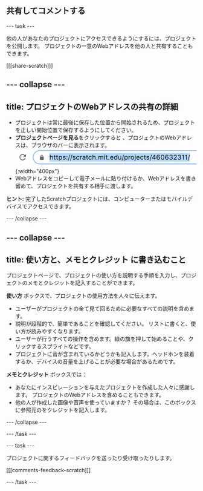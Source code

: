## 共有してコメントする

--- task ---

他の人があなたのプロジェクトにアクセスできるようにするには、プロジェクトを公開します。 プロジェクトの一意のWebアドレスを他の人と共有することもできます。

[[[share-scratch]]]

--- collapse ---
---
title: プロジェクトのWebアドレスの共有の詳細
---

+ プロジェクトは常に最後に保存した位置から開始されるため、プロジェクトを正しい開始位置で保存するようにしてください。
+ **プロジェクトページを見る**をクリックすると 、プロジェクトのWebアドレスは、ブラウザのバーに表示されます。![A web address.](images/from-me-webaddress.png){:width="400px"}
+ Webアドレスをコピーして電子メールに貼り付けるか、Webアドレスを書き留めて、プロジェクトを共有する相手に渡します。

**ヒント:** 完了したScratchプロジェクトには、コンピューターまたはモバイルデバイスでアクセスできます。

--- /collapse ---

--- collapse ---
---
title: 使い方と、メモとクレジット に書き込むこと
---

プロジェクトページで、プロジェクトの使い方を説明する手順を入力し、プロジェクトのメモとクレジットを記入することができます。

**使い方** ボックスで、プロジェクトの使用方法を人々に伝えます。
+ ユーザーがプロジェクトの全て見て回るために必要なすべての説明を含めます。
+ 説明が段階的で、簡単であることを確認してください。 リストに書くと、使い方が読みやすくなります。
+ ユーザーが行うすべての操作を含めます。緑の旗を押して始めることや、クリックするスプライトなどです。
+ プロジェクトに音が含まれているかどうかも記入します。ヘッドホンを装着するか、デバイスの音量を上げることが必要な場合があるためです。

**メモとクレジット** ボックスでは：
+ あなたにインスピレーションを与えたプロジェクトを作成した人々に感謝します。 プロジェクトのWebアドレスを含めることもできます。
+ 他の人が作成した画像や音声を使っていますか？ その場合は、このボックスに参照元のをクレジットを記入します。

--- /collapse ---

--- /task ---

--- task ---

プロジェクトに関するフィードバックを送ったり受け取ったりします。

[[[comments-feedback-scratch]]]

--- /task ---


